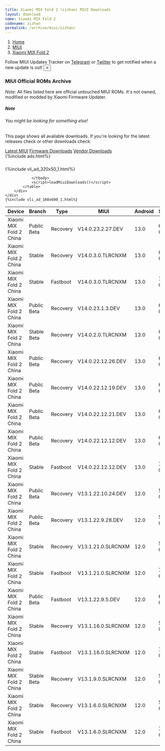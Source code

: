 ```yaml
---
title: Xiaomi MIX Fold 2 (zizhan) MIUI Downloads
layout: download
name: Xiaomi MIX Fold 2
codename: zizhan
permalink: /archive/miui/zizhan/
---
```

<nav aria-label="breadcrumb">
    <ol class="breadcrumb">
        <li class="breadcrumb-item"><a href="/">Home</a></li>
        <li class="breadcrumb-item"><a href="/miui/">MIUI</a></li>
        <li class="breadcrumb-item active" aria-current="page"><a href="/miui/zizhan/">Xiaomi MIX Fold 2</a></li>
    </ol>
</nav>
<div class="alert alert-primary alert-dismissible fade show" role="alert">
    Follow MIUI Updates Tracker on <a href="https://t.me/MIUIUpdatesTracker" class="alert-link">Telegram</a>
     or <a href="https://twitter.com/MiFwUpdater" class="alert-link">Twitter</a> to get notified when a new update is out!
    <button type="button" class="close" data-dismiss="alert" aria-label="Close">
        <span aria-hidden="true">&times;</span>
    </button>
</div>

### MIUI Official ROMs Archive
*Note*: All files listed here are official untouched MIUI ROMs. It's not owned, modified or modded by Xiaomi Firmware Updater.
<div class="card">
  <div class="card-body">
    <h5 class="card-title">Note</h5>
    <h6 class="card-subtitle mb-2 text-muted">You might be looking for something else!</h6>
    <p class="card-text">This page shows all available downloads.
     If you're looking for the latest releases check or other downloads check:</p>
    <a href="/miui/zizhan/" class="card-link">Latest MIUI</a>
    <a href="/firmware/zizhan/" class="card-link">Firmware Downloads</a>
    <a href="/vendor/zizhan/" class="card-link">Vendor Downloads</a>
  </div>
</div>
{%include ads.html%}
<div class="row justify-content-center">
    <div class="col-10">
        <div class="table-responsive-md" style="margin-top: 25px;">
            {%include vli_ad_320x50_1.html%}
            <table id="miui" class="display dt-responsive nowrap compact table table-striped table-hover table-sm">
                <thead class="thead-dark">
                    <tr>
                        <th data-ref="device">Device</th>
                        <th data-ref="branch">Branch</th>
                        <th data-ref="type">Type</th>
                        <th data-ref="miui">MIUI</th>
                        <th data-ref="android">Android</th>
                        <th data-ref="size">Size</th>
                        <th data-ref="size">Date</th>
                        <th data-ref="link">Link</th>
                    </tr>
                </thead>
                <tbody>
                <tr><td>Xiaomi MIX Fold 2 China</td><td>Public Beta</td><td>Recovery</td><td>V14.0.23.2.27.DEV</td><td>13.0</td><td>6.2 GB</td><td>2023-03-03</td><td><a href="/miui/zizhan/public beta/V14.0.23.2.27.DEV/">Download</a></td></tr>
<tr><td>Xiaomi MIX Fold 2 China</td><td>Stable</td><td>Recovery</td><td>V14.0.3.0.TLRCNXM</td><td>13.0</td><td>6.1 GB</td><td>2023-01-10</td><td><a href="/miui/zizhan/stable/V14.0.3.0.TLRCNXM/">Download</a></td></tr>
<tr><td>Xiaomi MIX Fold 2 China</td><td>Stable</td><td>Fastboot</td><td>V14.0.3.0.TLRCNXM</td><td>13.0</td><td>7.7 GB</td><td>2023-01-09</td><td><a href="/miui/zizhan/stable/V14.0.3.0.TLRCNXM/">Download</a></td></tr>
<tr><td>Xiaomi MIX Fold 2 China</td><td>Public Beta</td><td>Recovery</td><td>V14.0.23.1.3.DEV</td><td>13.0</td><td>6.2 GB</td><td>2023-01-06</td><td><a href="/miui/zizhan/public beta/V14.0.23.1.3.DEV/">Download</a></td></tr>
<tr><td>Xiaomi MIX Fold 2 China</td><td>Stable Beta</td><td>Recovery</td><td>V14.0.2.0.TLRCNXM</td><td>13.0</td><td>6.1 GB</td><td>2023-01-06</td><td><a href="/miui/zizhan/stable beta/V14.0.2.0.TLRCNXM/">Download</a></td></tr>
<tr><td>Xiaomi MIX Fold 2 China</td><td>Public Beta</td><td>Recovery</td><td>V14.0.22.12.26.DEV</td><td>13.0</td><td>6.1 GB</td><td>2022-12-30</td><td><a href="/miui/zizhan/public beta/V14.0.22.12.26.DEV/">Download</a></td></tr>
<tr><td>Xiaomi MIX Fold 2 China</td><td>Public Beta</td><td>Recovery</td><td>V14.0.22.12.19.DEV</td><td>13.0</td><td>6.1 GB</td><td>2022-12-23</td><td><a href="/miui/zizhan/public beta/V14.0.22.12.19.DEV/">Download</a></td></tr>
<tr><td>Xiaomi MIX Fold 2 China</td><td>Public Beta</td><td>Recovery</td><td>V14.0.22.12.21.DEV</td><td>13.0</td><td>6.1 GB</td><td>2022-12-23</td><td><a href="/miui/zizhan/public beta/V14.0.22.12.21.DEV/">Download</a></td></tr>
<tr><td>Xiaomi MIX Fold 2 China</td><td>Public Beta</td><td>Recovery</td><td>V14.0.22.12.12.DEV</td><td>13.0</td><td>6.1 GB</td><td>2022-12-16</td><td><a href="/miui/zizhan/public beta/V14.0.22.12.12.DEV/">Download</a></td></tr>
<tr><td>Xiaomi MIX Fold 2 China</td><td>Stable</td><td>Fastboot</td><td>V14.0.22.12.12.DEV</td><td>13.0</td><td>7.7 GB</td><td>2022-12-12</td><td><a href="/miui/zizhan/stable/V14.0.22.12.12.DEV/">Download</a></td></tr>
<tr><td>Xiaomi MIX Fold 2 China</td><td>Public Beta</td><td>Recovery</td><td>V13.1.22.10.24.DEV</td><td>12.0</td><td>5.7 GB</td><td>2022-10-28</td><td><a href="/miui/zizhan/public beta/V13.1.22.10.24.DEV/">Download</a></td></tr>
<tr><td>Xiaomi MIX Fold 2 China</td><td>Public Beta</td><td>Recovery</td><td>V13.1.22.9.28.DEV</td><td>12.0</td><td>5.7 GB</td><td>2022-09-30</td><td><a href="/miui/zizhan/public beta/V13.1.22.9.28.DEV/">Download</a></td></tr>
<tr><td>Xiaomi MIX Fold 2 China</td><td>Stable</td><td>Recovery</td><td>V13.1.21.0.SLRCNXM</td><td>12.0</td><td>5.8 GB</td><td>2022-09-25</td><td><a href="/miui/zizhan/stable/V13.1.21.0.SLRCNXM/">Download</a></td></tr>
<tr><td>Xiaomi MIX Fold 2 China</td><td>Stable</td><td>Fastboot</td><td>V13.1.21.0.SLRCNXM</td><td>12.0</td><td>7.6 GB</td><td>2022-09-20</td><td><a href="/miui/zizhan/stable/V13.1.21.0.SLRCNXM/">Download</a></td></tr>
<tr><td>Xiaomi MIX Fold 2 China</td><td>Public Beta</td><td>Fastboot</td><td>V13.1.22.9.5.DEV</td><td>12.0</td><td>6.3 GB</td><td>2022-09-13</td><td><a href="/miui/zizhan/public beta/V13.1.22.9.5.DEV/">Download</a></td></tr>
<tr><td>Xiaomi MIX Fold 2 China</td><td>Stable</td><td>Recovery</td><td>V13.1.16.0.SLRCNXM</td><td>12.0</td><td>5.9 GB</td><td>2022-08-27</td><td><a href="/miui/zizhan/stable/V13.1.16.0.SLRCNXM/">Download</a></td></tr>
<tr><td>Xiaomi MIX Fold 2 China</td><td>Stable</td><td>Fastboot</td><td>V13.1.16.0.SLRCNXM</td><td>12.0</td><td>7.6 GB</td><td>2022-08-24</td><td><a href="/miui/zizhan/stable/V13.1.16.0.SLRCNXM/">Download</a></td></tr>
<tr><td>Xiaomi MIX Fold 2 China</td><td>Stable Beta</td><td>Recovery</td><td>V13.1.9.0.SLRCNXM</td><td>12.0</td><td>5.9 GB</td><td>2022-08-17</td><td><a href="/miui/zizhan/stable beta/V13.1.9.0.SLRCNXM/">Download</a></td></tr>
<tr><td>Xiaomi MIX Fold 2 China</td><td>Stable</td><td>Recovery</td><td>V13.1.6.0.SLRCNXM</td><td>12.0</td><td>5.9 GB</td><td>2022-08-12</td><td><a href="/miui/zizhan/stable/V13.1.6.0.SLRCNXM/">Download</a></td></tr>
<tr><td>Xiaomi MIX Fold 2 China</td><td>Stable</td><td>Fastboot</td><td>V13.1.6.0.SLRCNXM</td><td>12.0</td><td>7.6 GB</td><td>2022-08-04</td><td><a href="/miui/zizhan/stable/V13.1.6.0.SLRCNXM/">Download</a></td></tr>

                </tbody>
                <script>loadMiuiDownloads()</script>
            </table>
        </div>
    </div>
    {%include vli_ad_160x600_1.html%}
</div>
